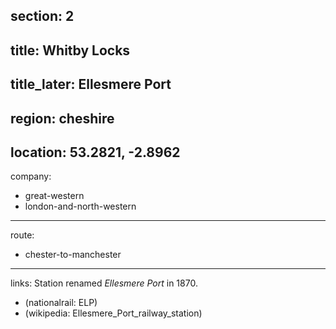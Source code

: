 section: 2
----
title: Whitby Locks
----
title_later: Ellesmere Port
----
region: cheshire
----
location: 53.2821, -2.8962
----
company:
- great-western
- london-and-north-western
----
route:
- chester-to-manchester
----
links:
Station renamed *Ellesmere Port* in 1870.
- (nationalrail: ELP)
- (wikipedia: Ellesmere_Port_railway_station)
